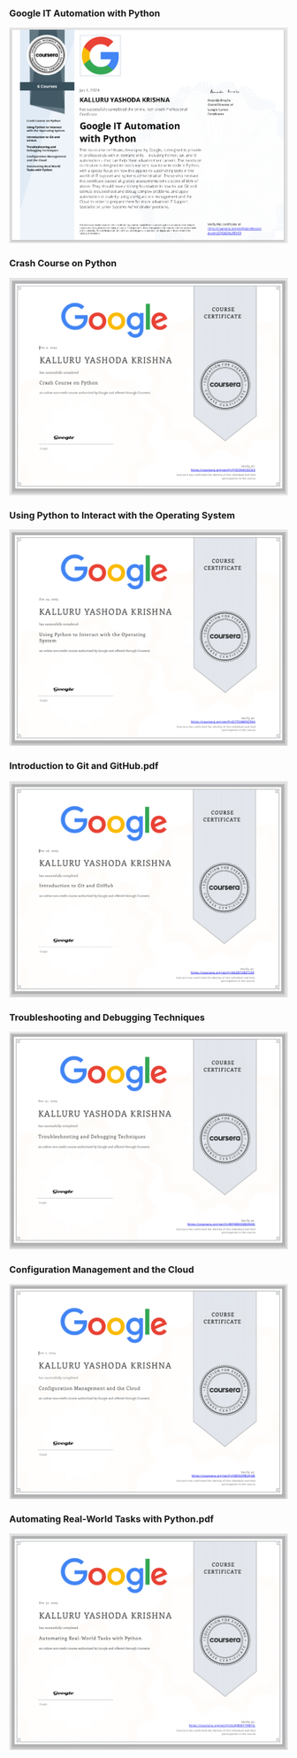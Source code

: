### Google IT Automation with Python


<img src="(pro.png" alt="">


### Crash Course on Python
<img src="crash.png" alt="">



### Using Python to Interact with the Operating System
<img src="Using.png" alt="">


### Introduction to Git and GitHub.pdf
<img src="introgit.png" alt="">


### Troubleshooting and Debugging Techniques
<img src="Trouble.png" alt="">


### Configuration Management and the Cloud
<img src="Config.png" alt="">


### Automating Real-World Tasks with Python.pdf
<img src="Auto.png" alt="">
